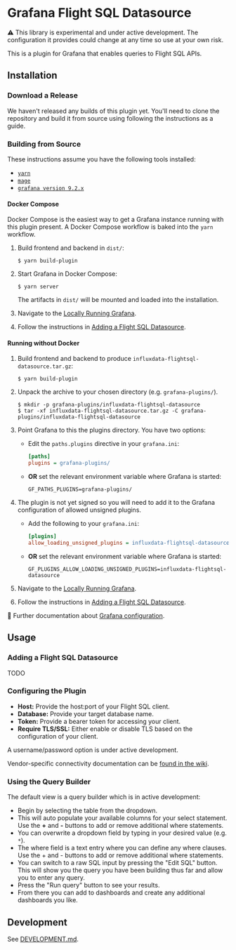 # Grafana Flight SQL Datasource

:warning: This library is experimental and under active development. The configuration it provides could change at any time so use at your own risk.

This is a plugin for Grafana that enables queries to Flight SQL APIs.

## Installation

### Download a Release

We haven't released any builds of this plugin yet. You'll need to clone the
repository and build it from source using following the instructions as a guide.

### Building from Source

These instructions assume you have the following tools installed:

- [`yarn`](https://yarnpkg.com)
- [`mage`](https://magefile.org)
- [`grafana version 9.2.x`](https://grafana.com/grafana/download/9.2.0)

#### Docker Compose

Docker Compose is the easiest way to get a Grafana instance running with this
plugin present. A Docker Compose workflow is baked into the `yarn` workflow.

1. Build frontend and backend in `dist/`:

   ```shell
   $ yarn build-plugin
   ```
1. Start Grafana in Docker Compose:

   ```shell
   $ yarn server
   ```
   The artifacts in `dist/` will be mounted and loaded into the installation.

1. Navigate to the [Locally Running Grafana](http://localhost:3000/).
1. Follow the instructions in [Adding a Flight SQL
   Datasource](#adding-a-flight-sql-datasource).

#### Running without Docker

1. Build frontend and backend to produce `influxdata-flightsql-datasource.tar.gz`:

   ```shell
   $ yarn build-plugin
   ```
   
1. Unpack the archive to your chosen directory (e.g. `grafana-plugins/`).

   ```shell
   $ mkdir -p grafana-plugins/influxdata-flightsql-datasource
   $ tar -xf influxdata-flightsql-datasource.tar.gz -C grafana-plugins/influxdata-flightsql-datasource
   ```
1. Point Grafana to this the plugins directory. You have two options:

   - Edit the `paths.plugins` directive in your `grafana.ini`:
     ```ini
     [paths]
     plugins = grafana-plugins/
     ```

   - **OR** set the relevant environment variable where Grafana is started:
     ```shell
     GF_PATHS_PLUGINS=grafana-plugins/
     ```

1. The plugin is not yet signed so you will need to add it to the Grafana configuration of allowed unsigned plugins.

   - Add the following to your `grafana.ini`:
     ```ini
     [plugins]
     allow_loading_unsigned_plugins = influxdata-flightsql-datasource
     ```
	
	- **OR** set the relevant environment variable where Grafana is started:
	  ```shell
	  GF_PLUGINS_ALLOW_LOADING_UNSIGNED_PLUGINS=influxdata-flightsql-datasource
	  ```

1. Navigate to the [Locally Running Grafana](http://localhost:3000/).
1. Follow the instructions in [Adding a Flight SQL
   Datasource](#adding-a-flight-sql-datasource).

:book: Further documentation about [Grafana configuration](https://grafana.com/docs/grafana/latest/setup-grafana/configure-grafana/#plugins).

## Usage

### Adding a Flight SQL Datasource

TODO

### Configuring the Plugin

- **Host:** Provide the host:port of your Flight SQL client.
- **Database:** Provide your target database name.
- **Token:** Provide a bearer token for accessing your client.
- **Require TLS/SSL:** Either enable or disable TLS based on the configuration of your client.

A username/password option is under active development.

Vendor-specific connectivity documentation can be [found in the wiki](https://github.com/influxdata/grafana-flightsql-datasource/wiki).

### Using the Query Builder

The default view is a query builder which is in active development:

- Begin by selecting the table from the dropdown.
- This will auto populate your available columns for your select statement. Use the **+** and **-** buttons to add or remove additional where statements.
- You can overwrite a dropdown field by typing in your desired value (e.g. `*`).
- The where field is a text entry where you can define any where clauses. Use the + and - buttons to add or remove additional where statements.
- You can switch to a raw SQL input by pressing the "Edit SQL" button. This will show you the query you have been building thus far and allow you to enter any query.
- Press the "Run query" button to see your results.
- From there you can add to dashboards and create any additional dashboards you like.

## Development

See [DEVELOPMENT.md](DEVELOPMENT.md).
